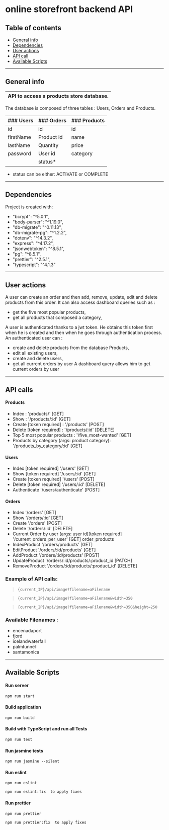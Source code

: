 # online storefront backend API

## Table of contents

* [General info](#general-info)
* [Dependencies](#dependencies)
* [User actions](#users-action)
* [API call](#api-call)
* [Available Scripts](#available-scripts)
---

## General info

|    API to access a products store database. |
| :------------- |

The database is composed of three tables  : Users,  Orders and Products.

|  ### Users |  ### Orders |  ### Products  |
| ------------- |-------------| -----|
|   id          |   id              |   id          |
|   firstName   |   Product id      |   name        |
|   lastName    |   Quantity        |   price       |
|   password    |   User id         |   category    |
|               |   status*         |               |

* status can be either: ACTIVATE or COMPLETE


---

## Dependencies

Project is created with:
* "bcrypt": "^5.0.1",
* "body-parser": "^1.19.0",
* "db-migrate": "^0.11.13",
* "db-migrate-pg": "^1.2.2",
* "dotenv": "^14.3.2",
* "express": "^4.17.2",
* "jsonwebtoken": "^8.5.1",
* "pg": "^8.5.1",
* "prettier": "^2.5.1",
* "typescript": "^4.1.3"
---

## User actions

A user can create an order and then add, remove, update, edit and delete products from this order.
It can also access dashboard queries such as :
- get the five most popular products,
- get all products that composed a category,

A user is authenticated thanks to a jwt token. He obtains this token first when he is created and then when he goes through authentication process.
An authenticated user can : 
- create and delete products from the database Products, 
- edit all existing users,
- create and delete users,
- get all current orders by user
A dashboard query allows him to get current orders by user

---


## API calls

#### Products
- Index :                   'products/' [GET]
- Show :                    '/products/:id' [GET]
- Create [token required] : '/products' [POST]
- Delete [token required] : '/products/:id' [DELETE]
- Top 5 most popular products : 
                            '/five_most-wanted' [GET]
- Products by category (args: product category): 
                            '/products_by_category/:id' [GET]

#### Users
- Index [token required]    '/users' [GET]
- Show [token required]     '/users/:id' [GET]
- Create [token required]   '/users' [POST]
- Delete [token required]   '/users/:id' [DELETE]
- Authenticate              '/users/authenticate' [POST]

#### Orders
- Index                     '/orders' [GET]
- Show                      '/orders/:id' [GET]
- Create                    '/orders' [POST]
- Delete                       '/orders/:id' [DELETE]
- Current Order by user (args: user id)[token required] 
                            '/current_orders_per_user' [GET]
 order_products
- IndexProduct              '/orders/products' [GET]
- EditProduct               '/orders/:id/products' [GET]
- AddProduct                '/orders/:id/products' [POST]
- UpdateProduct                '/orders/:id/products/:product_id [PATCH]
- RemoveProduct             '/orders/:id/products/:product_id' [DELETE]


### Example of API calls:

>`{current_IP}/api/image?filename=aFilename`

>`{current_IP}/api/image?filename=aFilename&width=350`

>`{current_IP}/api/image?filename=aFilename&width=350&height=250`


### Available Filenames :

* encenadaport
* fjord
* icelandwaterfall
* palmtunnel
* santamonica
---

## Available Scripts

#### Run server
`npm run start`

#### Build application
`npm run build`

#### Build with TypeScript and run all Tests
`npm run test`

#### Run jasmine tests
`npm run jasmine --silent`

#### Run eslint
`npm run eslint`

`npm run eslint:fix  to apply fixes`

#### Run prettier
`npm run prettier`

`npm run prettier:fix  to apply fixes`
```





